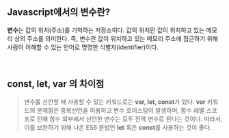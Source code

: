 ## Javascript에서의 변수란?

**변수**는 값의 위치(주소)를 기억하는 저장소이다. 값의 위치란 값이 위치하고 있는 메모리 상의 주소를 의미한다. 즉, 변수란 값이 위치하고 있는 메모리 주소에 접근하기 위해 사람이 이해할 수 있는 언어로 명명한 식별자(identifier)이다.

<br>

## const, let, var 의 차이점

> 변수를 선언할 때 사용할 수 있는 키워드로는 **var, let, const**가 있다. **var** 키워드의 문제점은 중복선언을 허용하고 변수 호이스팅이 발생하며, 함수 레벨 스코프로 인해 함수 외부에서 선언한 변수는 모두 전역 변수로 된다는 것이다. 따라서, 이를 보완하기 위해 나온 ES6 문법인 **let** 혹은 **const**를 사용하는 것이 좋다.
